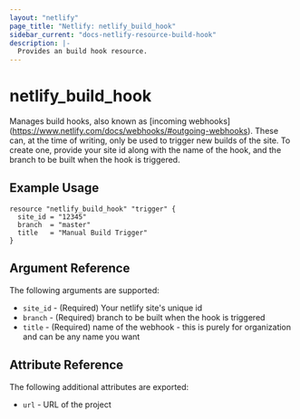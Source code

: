 ```yaml
---
layout: "netlify"
page_title: "Netlify: netlify_build_hook"
sidebar_current: "docs-netlify-resource-build-hook"
description: |-
  Provides an build hook resource.
---
```


# netlify_build_hook

Manages build hooks, also known as [incoming webhooks]
(https://www.netlify.com/docs/webhooks/#outgoing-webhooks). These can,
at the time of writing, only be used to trigger new builds of the site.
To create one, provide your site id along with the name of the hook, and
the branch to be built when the hook is triggered.

## Example Usage

```hcl
resource "netlify_build_hook" "trigger" {
  site_id = "12345"
  branch  = "master"
  title   = "Manual Build Trigger"
}
```

## Argument Reference

The following arguments are supported:

* `site_id` - (Required) Your netlify site's unique id
* `branch` - (Required) branch to be built when the hook is triggered
* `title` - (Required) name of the webhook - this is purely for organization and
can be any name you want


## Attribute Reference

The following additional attributes are exported:

* `url` - URL of the project
